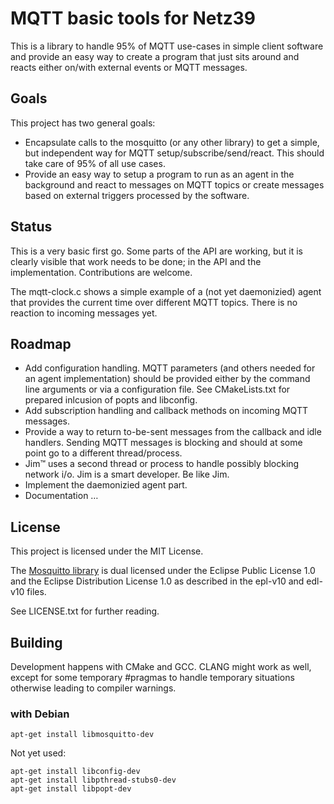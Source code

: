 # MQTT basic tools for Netz39

This is a library to handle 95% of MQTT use-cases in simple client software and provide an easy way to create a program that just sits around and reacts either on/with external events or MQTT messages.

## Goals
This project has two general goals:
* Encapsulate calls to the mosquitto (or any other library) to get a simple, but independent way for MQTT setup/subscribe/send/react. This should take care of 95% of all use cases.
* Provide an easy way to setup a program to run as an agent in the background and react to messages on MQTT topics or create messages based on external triggers processed by the software.

## Status
This is a very basic first go. Some parts of the API are working, but it is clearly visible that work needs to be done; in the API and the implementation. Contributions are welcome.

The mqtt-clock.c shows a simple example of a (not yet daemonizied) agent that provides the current time over different MQTT topics. There is no reaction to incoming messages yet.

## Roadmap
* Add configuration handling. MQTT parameters (and others needed for an agent implementation) should be provided either by the command line arguments or via a configuration file. See CMakeLists.txt for prepared inlcusion of popts and libconfig.
* Add subscription handling and callback methods on incoming MQTT messages.
* Provide a way to return to-be-sent messages from the callback and idle handlers. Sending MQTT messages is blocking and should at some point go to a different thread/process.
* Jim™ uses a second thread or process to handle possibly blocking network i/o. Jim is a smart developer. Be like Jim.
* Implement the daemonizied agent part.
* Documentation …

## License

This project is licensed under the MIT License.

The [Mosquitto library](https://mosquitto.org/) is dual licensed under the Eclipse Public License 1.0 and the Eclipse Distribution License 1.0 as described in the epl-v10 and edl-v10 files.

See LICENSE.txt for further reading.

## Building

Development happens with CMake and GCC.
CLANG might work as well, except for some temporary #pragmas to handle temporary situations otherwise leading to compiler warnings.

### with Debian

```
apt-get install libmosquitto-dev
```

Not yet used:
```
apt-get install libconfig-dev
apt-get install libpthread-stubs0-dev
apt-get install libpopt-dev
```
